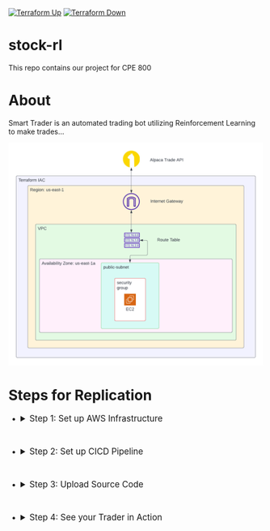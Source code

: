 [![Terraform Up](https://github.com/dylanzenner/stock-rl/actions/workflows/terraform-up.yml/badge.svg)](https://github.com/dylanzenner/stock-rl/actions/workflows/terraform-up.yml) [![Terraform Down](https://github.com/dylanzenner/stock-rl/actions/workflows/terraform-down.yml/badge.svg)](https://github.com/dylanzenner/stock-rl/actions/workflows/terraform-down.yml)

# stock-rl
This repo contains our project for CPE 800

# About
Smart Trader is an automated trading bot utilizing Reinforcement Learning to make trades...

![](diagrams/smart-trader-architecture.png)

# Steps for Replication

 - <details>
    <summary style="font-size:larger;">Step 1: Set up AWS Infrastructure</summary>
    <br>
    The infrastructure for this project is contained in the <strong><font color=#0fb503>main.tf</font></strong> file. You can change this file to fit your specific architetcture needs but, if you just want to deploy the project for yourself there are some changes you will have to make. Those changes are as follows:
    <br>
    &nbsp;&nbsp;&nbsp;&nbsp;

    - Uncomment lines 90 - 97.
    <br>
    &nbsp;&nbsp;&nbsp;&nbsp;

    - Add your IP address to line 96
    <br>
    &nbsp;&nbsp;&nbsp;&nbsp;
    
    - Create your own key pair in AWS and replace the   
      keypair name on line 139 with the name of the 
      keypair you just created
    <br>
    &nbsp;&nbsp;&nbsp;&nbsp;

    - Add your email address to line 168

    </details>

<br>

 - <details>
    <summary style="font-size:larger;">Step 2: Set up CICD Pipeline</summary>
    <br>
    For this project a CICD pipeline is set up to automatically deploy and teardown the AWS infrastructure based on when the stock market opens and closes. Below are the steps to set up the CICD pipeline:
    <br>
    &nbsp;&nbsp;&nbsp;&nbsp;

    - You can follow the steps outlined [here](https://learn.hashicorp.com/tutorials/terraform/github-actions?in=terraform/automation) and tailor it to your needs. 
 
      
    </details>

<br>

 - <details>
    <summary style="font-size:larger;">Step 3: Upload Source Code</summary>
    <br>
    Before you can run Smart Trader you will have to upload the 'src' directory to an S3 bucket. You'll have to create an S3 bucket before hand
    <br>
 
      
    </details>

<br>

 - <details>
    <summary style="font-size:larger;">Step 4: See your Trader in Action</summary>
    <br>
    To visualize how your trader is doing you can log in to your Alpaca Markets account and head on over to the paper trading section.
    <br>

    </details>

